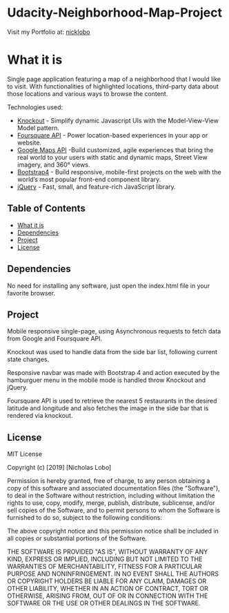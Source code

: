 # Udacity-Neighborhood-Map-Project

Visit my Portfolio at: [nicklobo](http://nicklobo.com.br/)

# What it is
Single page application featuring a map of a neighborhood that I would like to visit. With functionalities of  highlighted locations, third-party data about those locations and various ways to browse the content.

Technologies used:
- [Knockout](https://knockoutjs.com/) - Simplify dynamic Javascript UIs with the Model-View-View Model pattern.
- [Foursquare API](https://developer.foursquare.com/) - Power location-based experiences in your app or website.
- [Google Maps API](https://developers.google.com/maps/documentation/) -Build customized, agile experiences that bring the real world to your users with static and dynamic maps, Street View imagery, and 360° views.
- [Bootstrap4](https://getbootstrap.com/) - Build responsive, mobile-first projects on the web with the world’s most popular front-end component library. 
- [jQuery](https://jquery.com/) - Fast, small, and feature-rich JavaScript library.


## Table of Contents
- [What it is](https://github.com/nicholasinatel/Neighborhood-Map/#what-it-is)
- [Dependencies](https://github.com/nicholasinatel/Neighborhood-Map/#dependencies)
- [Project](https://github.com/nicholasinatel/Neighborhood-Map/#project)
- [License](https://github.com/nicholasinatel/Neighborhood-Map/#license)

## Dependencies
No need for installing any software, just open the index.html file in your favorite browser.


## Project

Mobile responsive single-page, using Asynchronous requests to fetch data from Google and Foursquare API. 

Knockout was used to handle data from the side bar list, following current state changes.

Responsive navbar was made with Bootstrap 4 and action executed by the hamburguer menu in the mobile mode is handled throw Knockout and jQuery.

Foursquare API is used to retrieve the nearest 5 restaurants in the desired latitude and longitude and also fetches the image in the side bar that is rendered via knockout.

## License
MIT License

Copyright (c) [2019] [Nicholas Lobo]

Permission is hereby granted, free of charge, to any person obtaining a copy
of this software and associated documentation files (the "Software"), to deal
in the Software without restriction, including without limitation the rights
to use, copy, modify, merge, publish, distribute, sublicense, and/or sell
copies of the Software, and to permit persons to whom the Software is
furnished to do so, subject to the following conditions:

The above copyright notice and this permission notice shall be included in all
copies or substantial portions of the Software.

THE SOFTWARE IS PROVIDED "AS IS", WITHOUT WARRANTY OF ANY KIND, EXPRESS OR
IMPLIED, INCLUDING BUT NOT LIMITED TO THE WARRANTIES OF MERCHANTABILITY,
FITNESS FOR A PARTICULAR PURPOSE AND NONINFRINGEMENT. IN NO EVENT SHALL THE
AUTHORS OR COPYRIGHT HOLDERS BE LIABLE FOR ANY CLAIM, DAMAGES OR OTHER
LIABILITY, WHETHER IN AN ACTION OF CONTRACT, TORT OR OTHERWISE, ARISING FROM,
OUT OF OR IN CONNECTION WITH THE SOFTWARE OR THE USE OR OTHER DEALINGS IN THE
SOFTWARE.